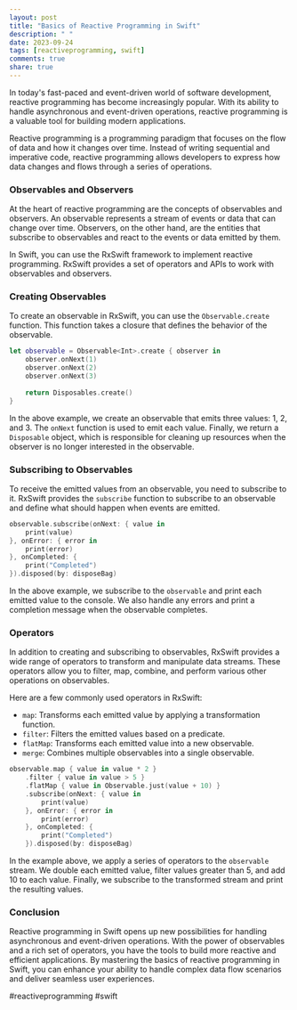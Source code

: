 ```yaml
---
layout: post
title: "Basics of Reactive Programming in Swift"
description: " "
date: 2023-09-24
tags: [reactiveprogramming, swift]
comments: true
share: true
---
```


In today's fast-paced and event-driven world of software development, reactive programming has become increasingly popular. With its ability to handle asynchronous and event-driven operations, reactive programming is a valuable tool for building modern applications.

Reactive programming is a programming paradigm that focuses on the flow of data and how it changes over time. Instead of writing sequential and imperative code, reactive programming allows developers to express how data changes and flows through a series of operations.

### Observables and Observers

At the heart of reactive programming are the concepts of observables and observers. An observable represents a stream of events or data that can change over time. Observers, on the other hand, are the entities that subscribe to observables and react to the events or data emitted by them.

In Swift, you can use the RxSwift framework to implement reactive programming. RxSwift provides a set of operators and APIs to work with observables and observers.

### Creating Observables

To create an observable in RxSwift, you can use the `Observable.create` function. This function takes a closure that defines the behavior of the observable.

```swift
let observable = Observable<Int>.create { observer in
    observer.onNext(1)
    observer.onNext(2)
    observer.onNext(3)
    
    return Disposables.create()
}
```

In the above example, we create an observable that emits three values: 1, 2, and 3. The `onNext` function is used to emit each value. Finally, we return a `Disposable` object, which is responsible for cleaning up resources when the observer is no longer interested in the observable.

### Subscribing to Observables

To receive the emitted values from an observable, you need to subscribe to it. RxSwift provides the `subscribe` function to subscribe to an observable and define what should happen when events are emitted.

```swift
observable.subscribe(onNext: { value in
    print(value)
}, onError: { error in
    print(error)
}, onCompleted: {
    print("Completed")
}).disposed(by: disposeBag)
```

In the above example, we subscribe to the `observable` and print each emitted value to the console. We also handle any errors and print a completion message when the observable completes.

### Operators

In addition to creating and subscribing to observables, RxSwift provides a wide range of operators to transform and manipulate data streams. These operators allow you to filter, map, combine, and perform various other operations on observables.

Here are a few commonly used operators in RxSwift:

- `map`: Transforms each emitted value by applying a transformation function.
- `filter`: Filters the emitted values based on a predicate.
- `flatMap`: Transforms each emitted value into a new observable.
- `merge`: Combines multiple observables into a single observable.

```swift
observable.map { value in value * 2 }
    .filter { value in value > 5 }
    .flatMap { value in Observable.just(value + 10) }
    .subscribe(onNext: { value in
        print(value)
    }, onError: { error in
        print(error)
    }, onCompleted: {
        print("Completed")
    }).disposed(by: disposeBag)
```

In the example above, we apply a series of operators to the `observable` stream. We double each emitted value, filter values greater than 5, and add 10 to each value. Finally, we subscribe to the transformed stream and print the resulting values.

### Conclusion

Reactive programming in Swift opens up new possibilities for handling asynchronous and event-driven operations. With the power of observables and a rich set of operators, you have the tools to build more reactive and efficient applications. By mastering the basics of reactive programming in Swift, you can enhance your ability to handle complex data flow scenarios and deliver seamless user experiences.

#reactiveprogramming #swift